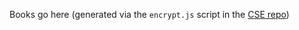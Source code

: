 Books go here (generated via the `encrypt.js` script in the [CSE repo](https://github.com/usernamenumber/funzo-cse))
